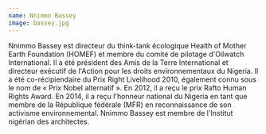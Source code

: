 ```yaml
---
name: Nnimmo Bassey
image: bassey.jpg
---
```

Nnimmo Bassey est directeur du think-tank écologique Health of Mother Earth Foundation (HOMEF) et membre du comité de pilotage d'Oilwatch International. Il a été président des Amis de la Terre International et directeur exécutif de l'Action pour les droits environnementaux du Nigeria. Il a été co-récipiendaire du Prix Right Livelihood 2010, également connu sous le nom de « Prix Nobel alternatif ». En 2012, il a reçu le prix Rafto Human Rights Award. En 2014, il a reçu l'honneur national du Nigeria en tant que membre de la République fédérale (MFR) en reconnaissance de son activisme environnemental. Nnimmo Bassey est membre de l'Institut nigérian des architectes.
